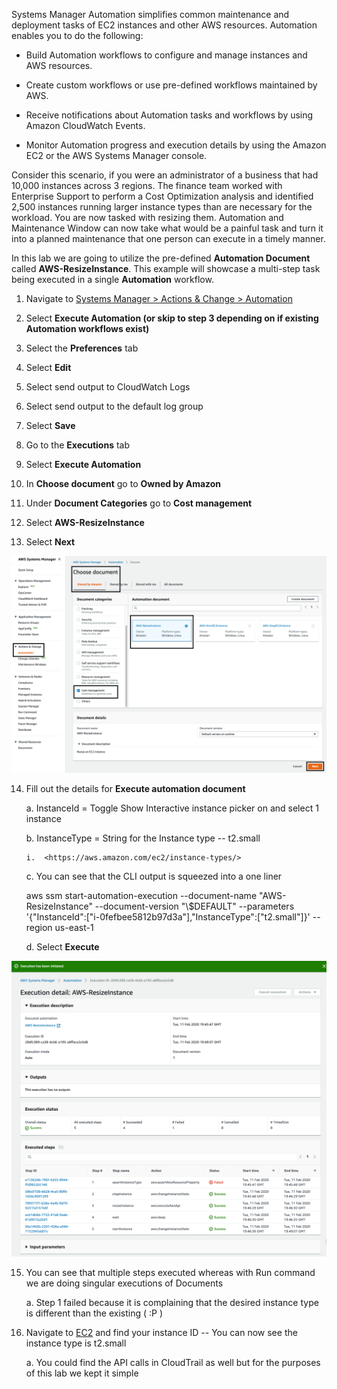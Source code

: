 Systems Manager Automation simplifies common maintenance and deployment tasks of EC2 instances and other AWS resources. Automation enables you to do the following:

* Build Automation workflows to configure and manage instances and AWS resources.

* Create custom workflows or use pre-defined workflows maintained by AWS.

* Receive notifications about Automation tasks and workflows by using Amazon CloudWatch Events.

* Monitor Automation progress and execution details by using the Amazon EC2 or the AWS Systems Manager console.

Consider this scenario, if you were an administrator of a business that had 10,000 instances across 3 regions. The finance team worked with Enterprise Support to perform a Cost Optimization analysis and identified 2,500 instances running larger instance types than are necessary for the workload. You are now tasked with resizing them. Automation and Maintenance Window can now take what would be a painful task and turn it into a planned maintenance that one person can execute in a timely manner. 

In this lab we are going to utilize the pre-defined **Automation Document** called **AWS-ResizeInstance**. This example will showcase a multi-step task being executed in a single **Automation** workflow.  

1.  Navigate to [Systems Manager \> Actions & Change \>
    Automation](https://console.aws.amazon.com/systems-manager/automation)

2.  Select **Execute Automation (or skip to step 3 depending on if
    existing Automation workflows exist)**

3.  Select the **Preferences** tab

4.  Select **Edit**

5.  Select send output to CloudWatch Logs

6.  Select send output to the default log group

7.  Select **Save**

8.  Go to the **Executions** tab

9.  Select **Execute Automation**

10. In **Choose document** go to **Owned by Amazon**

11. Under **Document Categories** go to **Cost management**

12. Select **AWS-ResizeInstance**

13. Select **Next**

![](./media/image25.png)

14. Fill out the details for **Execute automation document**

    a.  InstanceId = Toggle Show Interactive instance picker on and
        select 1 instance

    b.  InstanceType = String for the Instance type -- t2.small

        i.  <https://aws.amazon.com/ec2/instance-types/>

    c.  You can see that the CLI output is squeezed into a one liner

    aws ssm start-automation-execution \--document-name
    \"AWS-ResizeInstance\" \--document-version \"\\\$DEFAULT\" \--parameters
    \'{\"InstanceId\":\[\"i-0fefbee5812b97d3a\"\],\"InstanceType\":\[\"t2.small\"\]}\'
    \--region us-east-1

    d.  Select **Execute**

![](./media/image26.png)

15. You can see that multiple steps executed whereas with Run command we
    are doing singular executions of Documents

    a.  Step 1 failed because it is complaining that the desired
        instance type is different than the existing ( :P )

16. Navigate to [EC2](https://console.aws.amazon.com/ec2/v2) and find
    your instance ID -- You can now see the instance type is t2.small

    a.  You could find the API calls in CloudTrail as well but for the
        purposes of this lab we kept it simple